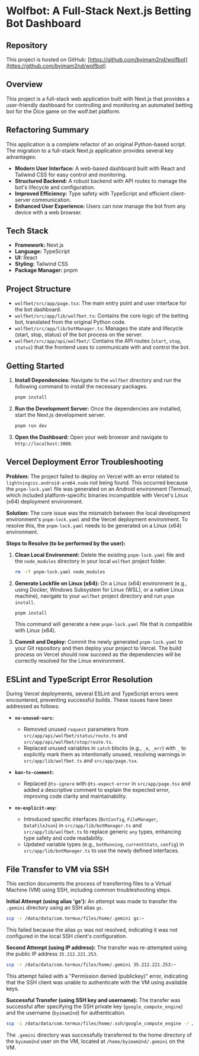 # Wolfbot: A Full-Stack Next.js Betting Bot Dashboard

## Repository

This project is hosted on GitHub: [https://github.com/byimam2nd/wolfbot](https://github.com/byimam2nd/wolfbot)

## Overview

This project is a full-stack web application built with Next.js that provides a user-friendly dashboard for controlling and monitoring an automated betting bot for the Dice game on the wolf.bet platform.

## Refactoring Summary

This application is a complete refactor of an original Python-based script. The migration to a full-stack Next.js application provides several key advantages:
- **Modern User Interface:** A web-based dashboard built with React and Tailwind CSS for easy control and monitoring.
- **Structured Backend:** A robust backend with API routes to manage the bot's lifecycle and configuration.
- **Improved Efficiency:** Type safety with TypeScript and efficient client-server communication.
- **Enhanced User Experience:** Users can now manage the bot from any device with a web browser.

## Tech Stack

*   **Framework:** Next.js
*   **Language:** TypeScript
*   **UI:** React
*   **Styling:** Tailwind CSS
*   **Package Manager:** pnpm

## Project Structure

*   `wolfbet/src/app/page.tsx`: The main entry point and user interface for the bot dashboard.
*   `wolfbet/src/app/lib/wolfbet.ts`: Contains the core logic of the betting bot, translated from the original Python code.
*   `wolfbet/src/app/lib/botManager.ts`: Manages the state and lifecycle (start, stop, status) of the bot process on the server.
*   `wolfbet/src/app/api/wolfbet/`: Contains the API routes (`start`, `stop`, `status`) that the frontend uses to communicate with and control the bot.

## Getting Started

1.  **Install Dependencies:**
    Navigate to the `wolfbet` directory and run the following command to install the necessary packages.
    ```bash
    pnpm install
    ```

2.  **Run the Development Server:**
    Once the dependencies are installed, start the Next.js development server.
    ```bash
    pnpm run dev
    ```

3.  **Open the Dashboard:**
    Open your web browser and navigate to `http://localhost:3000`.

## Vercel Deployment Error Troubleshooting

**Problem:** The project failed to deploy on Vercel with an error related to `lightningcss.android-arm64.node` not being found. This occurred because the `pnpm-lock.yaml` file was generated on an Android environment (Termux), which included platform-specific binaries incompatible with Vercel's Linux (x64) deployment environment.

**Solution:** The core issue was the mismatch between the local development environment's `pnpm-lock.yaml` and the Vercel deployment environment. To resolve this, the `pnpm-lock.yaml` needs to be generated on a Linux (x64) environment.

**Steps to Resolve (to be performed by the user):**

1.  **Clean Local Environment:** Delete the existing `pnpm-lock.yaml` file and the `node_modules` directory in your local `wolfbet` project folder.
    ```bash
    rm -rf pnpm-lock.yaml node_modules
    ```

2.  **Generate Lockfile on Linux (x64):** On a Linux (x64) environment (e.g., using Docker, Windows Subsystem for Linux (WSL), or a native Linux machine), navigate to your `wolfbet` project directory and run `pnpm install`.
    ```bash
    pnpm install
    ```
    This command will generate a new `pnpm-lock.yaml` file that is compatible with Linux (x64).

3.  **Commit and Deploy:** Commit the newly generated `pnpm-lock.yaml` to your Git repository and then deploy your project to Vercel. The build process on Vercel should now succeed as the dependencies will be correctly resolved for the Linux environment.

## ESLint and TypeScript Error Resolution

During Vercel deployments, several ESLint and TypeScript errors were encountered, preventing successful builds. These issues have been addressed as follows:

-   **`no-unused-vars`:**
    -   Removed unused `request` parameters from `src/app/api/wolfbet/status/route.ts` and `src/app/api/wolfbet/stop/route.ts`.
    -   Replaced unused variables in `catch` blocks (e.g., `_e`, `_err`) with `_` to explicitly mark them as intentionally unused, resolving warnings in `src/app/lib/wolfbet.ts` and `src/app/page.tsx`.

-   **`ban-ts-comment`:**
    -   Replaced `@ts-ignore` with `@ts-expect-error` in `src/app/page.tsx` and added a descriptive comment to explain the expected error, improving code clarity and maintainability.

-   **`no-explicit-any`:**
    -   Introduced specific interfaces (`BotConfig`, `FileManager`, `DataFileJson`) in `src/app/lib/botManager.ts` and `src/app/lib/wolfbet.ts` to replace generic `any` types, enhancing type safety and code readability.
    -   Updated variable types (e.g., `botRunning`, `currentStats`, `config`) in `src/app/lib/botManager.ts` to use the newly defined interfaces.

## File Transfer to VM via SSH

This section documents the process of transferring files to a Virtual Machine (VM) using SSH, including common troubleshooting steps.

**Initial Attempt (using alias 'gs'):**
An attempt was made to transfer the `.gemini` directory using an SSH alias `gs`.
```bash
scp -r /data/data/com.termux/files/home/.gemini gs:~
```
This failed because the alias `gs` was not resolved, indicating it was not configured in the local SSH client's configuration.

**Second Attempt (using IP address):**
The transfer was re-attempted using the public IP address `35.212.221.253`.
```bash
scp -r /data/data/com.termux/files/home/.gemini 35.212.221.253:~
```
This attempt failed with a "Permission denied (publickey)" error, indicating that the SSH client was unable to authenticate with the VM using available keys.

**Successful Transfer (using SSH key and username):**
The transfer was successful after specifying the SSH private key (`google_compute_engine`) and the username (`byimam2nd`) for authentication.
```bash
scp -i /data/data/com.termux/files/home/.ssh/google_compute_engine -r /data/data/com.termux/files/home/.gemini byimam2nd@35.212.221.253:~
```
The `.gemini` directory was successfully transferred to the home directory of the `byimam2nd` user on the VM, located at `/home/byimam2nd/.gemini` on the VM.